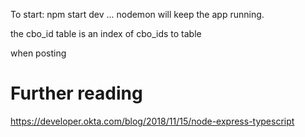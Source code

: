 To start:
npm start dev ... nodemon will keep the app running.

the cbo_id table is an index of cbo_ids to table

when posting 
# Further reading
https://developer.okta.com/blog/2018/11/15/node-express-typescript
